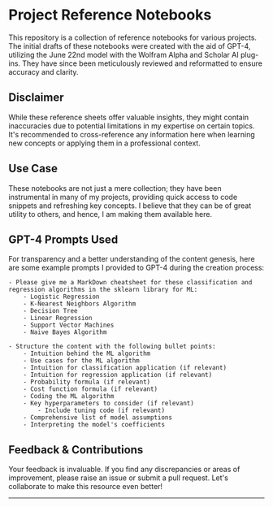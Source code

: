 # Project Reference Notebooks

This repository is a collection of reference notebooks for various projects. The initial drafts of these notebooks were created with the aid of GPT-4, utilizing the June 22nd model with the Wolfram Alpha and Scholar AI plug-ins. They have since been meticulously reviewed and reformatted to ensure accuracy and clarity.

## Disclaimer
While these reference sheets offer valuable insights, they might contain inaccuracies due to potential limitations in my expertise on certain topics. It's recommended to cross-reference any information here when learning new concepts or applying them in a professional context.

## Use Case
These notebooks are not just a mere collection; they have been instrumental in many of my projects, providing quick access to code snippets and refreshing key concepts. I believe that they can be of great utility to others, and hence, I am making them available here.

## GPT-4 Prompts Used
For transparency and a better understanding of the content genesis, here are some example prompts I provided to GPT-4 during the creation process:

```
- Please give me a MarkDown cheatsheet for these classification and regression algorithms in the sklearn library for ML:
    - Logistic Regression
    - K-Nearest Neighbors Algorithm
    - Decision Tree
    - Linear Regression
    - Support Vector Machines
    - Naive Bayes Algorithm

- Structure the content with the following bullet points:
    - Intuition behind the ML algorithm
    - Use cases for the ML algorithm
    - Intuition for classification application (if relevant)
    - Intuition for regression application (if relevant)
    - Probability formula (if relevant)
    - Cost function formula (if relevant)
    - Coding the ML algorithm
    - Key hyperparameters to consider (if relevant)
        - Include tuning code (if relevant)
    - Comprehensive list of model assumptions
    - Interpreting the model's coefficients
```

## Feedback & Contributions
Your feedback is invaluable. If you find any discrepancies or areas of improvement, please raise an issue or submit a pull request. Let's collaborate to make this resource even better!

---
